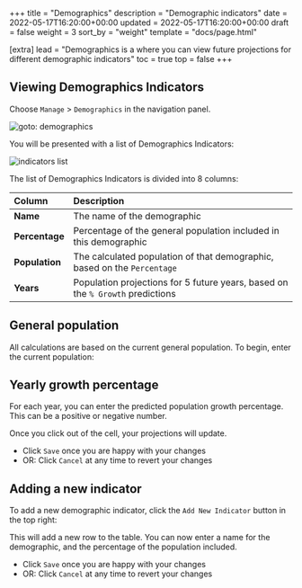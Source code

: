 +++
title = "Demographics"
description = "Demographic indicators"
date = 2022-05-17T16:20:00+00:00
updated = 2022-05-17T16:20:00+00:00
draft = false
weight = 3
sort_by = "weight"
template = "docs/page.html"

[extra]
lead = "Demographics is a where you can view future projections for different demographic indicators"
toc = true
top = false
+++

## Viewing Demographics Indicators

Choose `Manage` > `Demographics` in the navigation panel.

![goto: demographics](/docs/manage/images/goto_demographics.png)

You will be presented with a list of Demographics Indicators:

<!-- TODO -->

![indicators list](/docs/manage/images/demographics.png)

The list of Demographics Indicators is divided into 8 columns:

| Column         | Description                                                                    |
| :------------- | :----------------------------------------------------------------------------- |
| **Name**       | The name of the demographic                                                    |
| **Percentage** | Percentage of the general population included in this demographic              |
| **Population** | The calculated population of that demographic, based on the `Percentage`       |
| **Years**      | Population projections for 5 future years, based on the `% Growth` predictions |

## General population

All calculations are based on the current general population. To begin, enter the current population:

<!-- TOOD: screenshot -->

## Yearly growth percentage

For each year, you can enter the predicted population growth percentage. This can be a positive or negative number.

Once you click out of the cell, your projections will update.

<!-- TOOD: screenshot -->

- Click `Save` once you are happy with your changes
- OR: Click `Cancel` at any time to revert your changes

## Adding a new indicator

To add a new demographic indicator, click the `Add New Indicator` button in the top right:

<!-- TOOD: screenshot -->

This will add a new row to the table. You can now enter a name for the demographic, and the percentage of the population included.

- Click `Save` once you are happy with your changes
- OR: Click `Cancel` at any time to revert your changes
